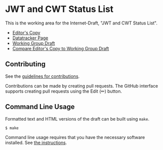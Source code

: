 # JWT and CWT Status List

This is the working area for the Internet-Draft, "JWT and CWT Status List".

* [Editor's Copy](https://tplooker.github.io/draft-looker-jwt-cwt-status-list/#go.draft-looker-jwt-cwt-status-list.html)
* [Datatracker Page](https://datatracker.ietf.org/doc/draft-looker-jwt-cwt-status-list)
* [Working Group Draft](https://datatracker.ietf.org/doc/html/draft-looker-jwt-cwt-status-list)
* [Compare Editor's Copy to Working Group Draft](https://tplooker.github.io/draft-looker-jwt-cwt-status-list/#go.draft-looker-jwt-cwt-status-list.diff)


## Contributing

See the
[guidelines for contributions](https://github.com/tplooker/draft-looker-jwt-cwt-status-list/blob/main/CONTRIBUTING.md).

Contributions can be made by creating pull requests.
The GitHub interface supports creating pull requests using the Edit (✏) button.


## Command Line Usage

Formatted text and HTML versions of the draft can be built using `make`.

```sh
$ make
```

Command line usage requires that you have the necessary software installed.  See
[the instructions](https://github.com/martinthomson/i-d-template/blob/main/doc/SETUP.md).

